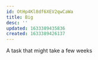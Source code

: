 ```yaml
---
id: OtHp4Kl8df6XEV2qwCaWa
title: Big
desc: ''
updated: 1633389435836
created: 1633389426137
---
```


A task that might take a few weeks